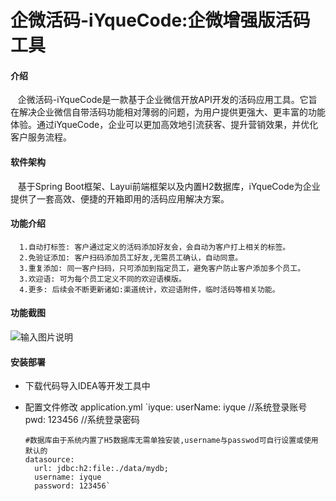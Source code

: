 # 企微活码-iYqueCode:企微增强版活码工具

#### 介绍
   &nbsp;&nbsp;&nbsp;企微活码-iYqueCode是一款基于企业微信开放API开发的活码应用工具。它旨在解决企业微信自带活码功能相对薄弱的问题，为用户提供更强大、更丰富的功能体验。通过iYqueCode，企业可以更加高效地引流获客、提升营销效果，并优化客户服务流程。

#### 软件架构
  &nbsp;&nbsp;&nbsp;基于Spring Boot框架、Layui前端框架以及内置H2数据库，iYqueCode为企业提供了一套高效、便捷的开箱即用的活码应用解决方案。

#### 功能介绍
      1.自动打标签: 客户通过定义的活码添加好友会，会自动为客户打上相关的标签。
      2.免验证添加: 客户扫码添加员工好友,无需员工确认，自动同意。
      3.重复添加: 同一客户扫码，只可添加到指定员工，避免客户防止客户添加多个员工。
      3.欢迎语: 可为每个员工定义不同的欢迎语模版。
      4.更多: 后续会不断更新诸如:渠道统计，欢迎语附件，临时活码等相关功能。
#### 功能截图
![输入图片说明](https://foruda.gitee.com/images/1717491559782222610/487183bb_14502254.jpeg "WechatIMG21.jpg")

#### 安装部署
- 下载代码导入IDEA等开发工具中
- 配置文件修改
      application.yml
      `iyque:
         userName: iyque //系统登录账号
         pwd: 123456 //系统登录密码

      #数据库由于系统内置了H5数据库无需单独安装,username与passwod可自行设置或使用默认的
      datasource:
        url: jdbc:h2:file:./data/mydb;
        username: iyque
        password: 123456`




